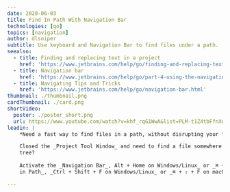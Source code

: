 ```yaml
---
date: 2020-06-03
title: Find In Path With Navigation Bar
technologies: [go]
topics: [navigation]
author: dlsniper
subtitle: Use keyboard and Navigation Bar to find files under a path.
seealso:
  - title: Finding and replacing text in a project
    href: 'https://www.jetbrains.com/help/go/finding-and-replacing-text-in-project.html'
  - title: Navigation bar
    href: 'https://www.jetbrains.com/help/go/part-4-using-the-navigation-bar.html'
  - title: Navigating Tips and Tricks
    href: 'https://www.jetbrains.com/help/go/navigation-bar.html'
thumbnail: ./thumbnail.png
cardThumbnail: ./card.png
shortVideo:
  poster: ./poster_short.png
  url: https://www.youtube.com/watch?v=khf_rqG1WwA&list=PLM-t1Z4tbFfnXnghmtk6WVz10_pivOw25&index=11&t=0s
leadin: |
    *Need a fast way to find files in a path, without disrupting your flow?*

    Closed the _Project Tool Window_ and need to find a file somewhere in the project
    tree?
    
    Activate the _Navigation Bar_, Alt + Home on Windows/Linux_ or _⌘ + Up on macOS_, navigate to the target, and use _Find
    in Path_, _Ctrl + Shift + F on Windows/Linux_ or _⌘ + ⇧ + F on macOS_, from the keyboard.

---
```

